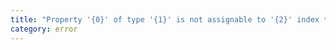 ```yaml
---
title: "Property '{0}' of type '{1}' is not assignable to '{2}' index type '{3}'."
category: error
---
```

